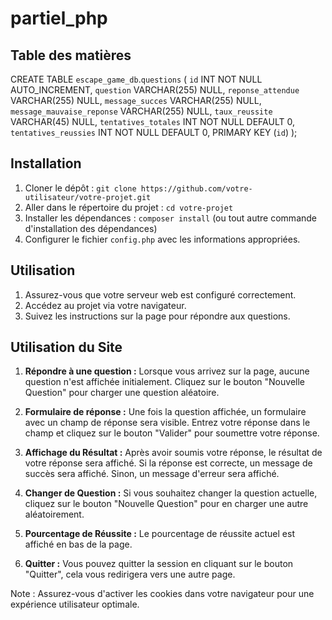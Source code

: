 # partiel_php

## Table des matières

CREATE TABLE `escape_game_db`.`questions` (
  `id` INT NOT NULL AUTO_INCREMENT,
  `question` VARCHAR(255) NULL,
  `reponse_attendue` VARCHAR(255) NULL,
  `message_succes` VARCHAR(255) NULL,
  `message_mauvaise_reponse` VARCHAR(255) NULL,
  `taux_reussite` VARCHAR(45) NULL,
  `tentatives_totales` INT NOT NULL DEFAULT 0,
  `tentatives_reussies` INT NOT NULL DEFAULT 0,
  PRIMARY KEY (`id`)
);
## Installation

1. Cloner le dépôt : `git clone https://github.com/votre-utilisateur/votre-projet.git`
2. Aller dans le répertoire du projet : `cd votre-projet`
3. Installer les dépendances : `composer install` (ou tout autre commande d'installation des dépendances)
4. Configurer le fichier `config.php` avec les informations appropriées.

## Utilisation

1. Assurez-vous que votre serveur web est configuré correctement.
2. Accédez au projet via votre navigateur.
3. Suivez les instructions sur la page pour répondre aux questions.

## Utilisation du Site

1. **Répondre à une question :** Lorsque vous arrivez sur la page, aucune question n'est affichée initialement. Cliquez sur le bouton "Nouvelle Question" pour charger une question aléatoire.

2. **Formulaire de réponse :** Une fois la question affichée, un formulaire avec un champ de réponse sera visible. Entrez votre réponse dans le champ et cliquez sur le bouton "Valider" pour soumettre votre réponse.

3. **Affichage du Résultat :** Après avoir soumis votre réponse, le résultat de votre réponse sera affiché. Si la réponse est correcte, un message de succès sera affiché. Sinon, un message d'erreur sera affiché.

4. **Changer de Question :** Si vous souhaitez changer la question actuelle, cliquez sur le bouton "Nouvelle Question" pour en charger une autre aléatoirement.

5. **Pourcentage de Réussite :** Le pourcentage de réussite actuel est affiché en bas de la page.

6. **Quitter :** Vous pouvez quitter la session en cliquant sur le bouton "Quitter", cela vous redirigera vers une autre page.

Note : Assurez-vous d'activer les cookies dans votre navigateur pour une expérience utilisateur optimale.
